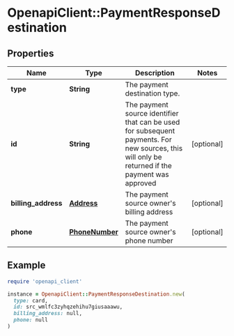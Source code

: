 # OpenapiClient::PaymentResponseDestination

## Properties

| Name | Type | Description | Notes |
| ---- | ---- | ----------- | ----- |
| **type** | **String** | The payment destination type.  |  |
| **id** | **String** | The payment source identifier that can be used for subsequent payments. For new sources, this will only be returned if the payment was approved  | [optional] |
| **billing_address** | [**Address**](Address.md) | The payment source owner&#39;s billing address | [optional] |
| **phone** | [**PhoneNumber**](PhoneNumber.md) | The payment source owner&#39;s phone number | [optional] |

## Example

```ruby
require 'openapi_client'

instance = OpenapiClient::PaymentResponseDestination.new(
  type: card,
  id: src_wmlfc3zyhqzehihu7giusaaawu,
  billing_address: null,
  phone: null
)
```


